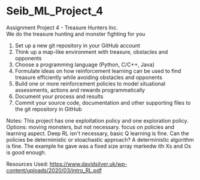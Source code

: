 # Seib_ML_Project_4
Assignment Project 4 - Treasure Hunters Inc.   
We do the treasure hunting and monster fighting for you 
1. Set up a new git repository in your GitHub account 
2. Think up a map-like environment with treasure, obstacles and opponents 
3. Choose a programming language (Python, C/C++, Java) 
4. Formulate ideas on how reinforcement learning can be used to find treasure efficiently while avoiding obstacles and opponents 
5. Build one or more reinforcement policies to model situational assessments, actions and rewards programmatically 
6. Document your process and results 
7. Commit your source code, documentation and other supporting files to the git repository in GitHub 

Notes:
This project has one exploitation policy and one exploration policy.
Options: moving monsters, but not necessary. focus on policies and learning aspect.
Deep RL isn't necessary, basic Q learning is fine.
Can the policies be deterministic or stoachastic approach?
A deterministic algorithm is fine.
The example he gave was a fixed size array markedw ith Xs and Os is good enough.

Resources Used:
https://www.davidsilver.uk/wp-content/uploads/2020/03/intro_RL.pdf


